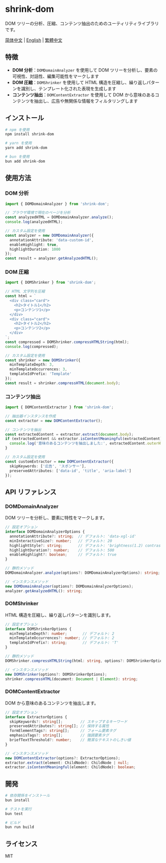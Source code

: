 # shrink-dom

DOM ツリーの分析、圧縮、コンテンツ抽出のためのユーティリティライブラリです。

[简体中文](../README.md) | [English](./README.en.md) | [繁體中文](./README.zh-TW.md)

## 特徴

- **DOM 分析**：`DOMDomainAnalyzer` を使用して DOM ツリーを分析し、要素の可視性、対話性、編集可能性をマークします
- **DOM 圧縮**：`DOMShrinker` を使用して HTML 構造を圧縮し、繰り返しパターンを識別し、テンプレート化された表現を生成します
- **コンテンツ抽出**：`DOMContentExtractor` を使用して DOM から意味のあるコンテンツを抽出し、広告や無関係な情報をフィルタリングします

## インストール

```bash
# npm を使用
npm install shrink-dom

# yarn を使用
yarn add shrink-dom

# bun を使用
bun add shrink-dom
```

## 使用方法

### DOM 分析

```typescript
import { DOMDomainAnalyzer } from 'shrink-dom';

// ブラウザ環境で現在のページを分析
const analyzedHTML = DOMDomainAnalyzer.analyze();
console.log(analyzedHTML);

// カスタム設定を使用
const analyzer = new DOMDomainAnalyzer({
  annotationAttribute: 'data-custom-id',
  enableHighlight: true,
  highlightDuration: 1000
});
const result = analyzer.getAnalyzedHTML();
```

### DOM 圧縮

```typescript
import { DOMShrinker } from 'shrink-dom';

// HTML 文字列を圧縮
const html = `
  <div class="card">
    <h2>タイトル1</h2>
    <p>コンテンツ1</p>
  </div>
  <div class="card">
    <h2>タイトル2</h2>
    <p>コンテンツ2</p>
  </div>
`;
const compressed = DOMShrinker.compressHTMLString(html);
console.log(compressed);

// カスタム設定を使用
const shrinker = new DOMShrinker({
  minTemplateDepth: 3,
  minTemplateOccurrences: 3,
  templateIdPrefix: 'Template'
});
const result = shrinker.compressHTML(document.body);
```

### コンテンツ抽出

```typescript
import { DOMContentExtractor } from 'shrink-dom';

// 抽出器インスタンスを作成
const extractor = new DOMContentExtractor();

// コンテンツを抽出
const extractedContent = extractor.extract(document.body);
if (extractedContent && extractor.isContentMeaningful(extractedContent)) {
  console.log('意味のあるコンテンツを抽出しました:', extractedContent.outerHTML);
}

// カスタム設定を使用
const customExtractor = new DOMContentExtractor({
  skipKeywords: ['広告', 'スポンサー'],
  preservedAttributes: ['data-id', 'title', 'aria-label']
});
```

## API リファレンス

### DOMDomainAnalyzer

DOM ツリーを分析し、要素に特性をマークします。

```typescript
// 設定オプション
interface DOMDomainAnalyzerOptions {
  annotationAttribute?: string;  // デフォルト: 'data-xgl-id'
  minInteractiveSize?: number;   // デフォルト: 20
  highlightStyle?: string;       // デフォルト: 'brightness(1.2) contrast(1.1)'
  highlightDuration?: number;    // デフォルト: 500
  enableHighlight?: boolean;     // デフォルト: true
}

// 静的メソッド
DOMDomainAnalyzer.analyze(options?: DOMDomainAnalyzerOptions): string;

// インスタンスメソッド
new DOMDomainAnalyzer(options?: DOMDomainAnalyzerOptions);
analyzer.getAnalyzedHTML(): string;
```

### DOMShrinker

HTML 構造を圧縮し、繰り返しパターンを識別します。

```typescript
// 設定オプション
interface DOMShrinkerOptions {
  minTemplateDepth?: number;       // デフォルト: 2
  minTemplateOccurrences?: number; // デフォルト: 2
  templateIdPrefix?: string;       // デフォルト: 'T'
}

// 静的メソッド
DOMShrinker.compressHTMLString(html: string, options?: DOMShrinkerOptions): string;

// インスタンスメソッド
new DOMShrinker(options?: DOMShrinkerOptions);
shrinker.compressHTML(document: Document | Element): string;
```

### DOMContentExtractor

DOM から意味のあるコンテンツを抽出します。

```typescript
// 設定オプション
interface ExtractorOptions {
  skipKeywords?: string[];        // スキップするキーワード
  preservedAttributes?: string[]; // 保持する属性
  formElementTags?: string[];     // フォーム要素タグ
  emphasisTags?: string[];        // 強調要素タグ
  briefTextThreshold?: number;    // 簡潔なテキストのしきい値
}

// インスタンスメソッド
new DOMContentExtractor(options?: ExtractorOptions);
extractor.extract(element: ChildNode): ChildNode | null;
extractor.isContentMeaningful(element: ChildNode): boolean;
```

## 開発

```bash
# 依存関係をインストール
bun install

# テストを実行
bun test

# ビルド
bun run build
```

## ライセンス

MIT 